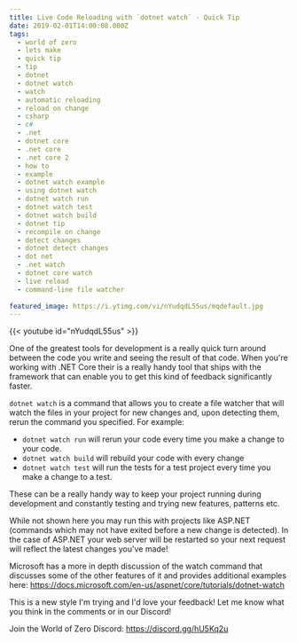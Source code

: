 ```yaml
---
title: Live Code Reloading with `dotnet watch` - Quick Tip
date: 2019-02-01T14:00:08.000Z
tags:
  - world of zero
  - lets make
  - quick tip
  - tip
  - dotnet
  - dotnet watch
  - watch
  - automatic reloading
  - reload on change
  - csharp
  - c#
  - .net
  - dotnet core
  - .net core
  - .net core 2
  - how to
  - example
  - dotnet watch example
  - using dotnet watch
  - dotnet watch run
  - dotnet watch test
  - dotnet watch build
  - dotnet tip
  - recompile on change
  - detect changes
  - dotnet detect changes
  - dot net
  - .net watch
  - dotnet core watch
  - live reload
  - command-line file watcher
  
featured_image: https://i.ytimg.com/vi/nYudqdL55us/mqdefault.jpg
---
```


{{< youtube id="nYudqdL55us" >}}

One of the greatest tools for development is a really quick turn around between the code you write and seeing the result of that code. When you're working with .NET Core their is a really handy tool that ships with the framework that can enable you to get this kind of feedback significantly faster.

`dotnet watch` is a command that allows you to create a file watcher that will watch the files in your project for new changes and, upon detecting them, rerun the command you specified. For example:

* `dotnet watch run` will rerun your code every time you make a change to your code.
* `dotnet watch build` will rebuild your code with every change
* `dotnet watch test` will run the tests for a test project every time you make a change to a test.

These can be a really handy way to keep your project running during development and constantly testing and trying new features, patterns etc.

While not shown here you may run this with projects like ASP.NET  (commands which may not have exited before a new change is detected). In the case of ASP.NET your web server will be restarted so your next request will reflect the latest changes you've made!

Microsoft has a more in depth discussion of the watch command that discusses some of the other features of it and provides additional examples here: https://docs.microsoft.com/en-us/aspnet/core/tutorials/dotnet-watch

This is a new style I'm trying and I'd love your feedback! Let me know what you think in the comments or in our Discord!

Join the World of Zero Discord: https://discord.gg/hU5Kq2u